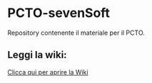 # PCTO-sevenSoft
Repository contenente il materiale per il PCTO.

## Leggi la wiki:
[Clicca qui per aprire la Wiki](https://github.com/andreaorlando333/PCTO-sevenSoft/wiki)
